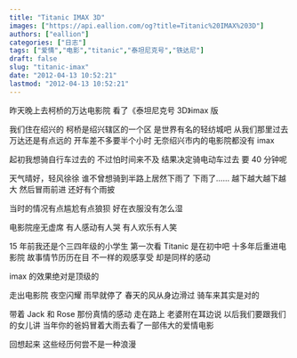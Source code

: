 ```yaml
---
title: "Titanic IMAX 3D"
images: ["https://api.eallion.com/og?title=Titanic%20IMAX%203D"]
authors: ["eallion"]
categories: ["日志"]
tags: ["爱情","电影","titanic","泰坦尼克号","铁达尼"]
draft: false
slug: "titanic-imax"
date: "2012-04-13 10:52:21"
lastmod: "2012-04-13 10:52:21"
---
```


昨天晚上去柯桥的万达电影院
看了《泰坦尼克号 3D》imax 版

我们住在绍兴的
柯桥是绍兴辖区的一个区
是世界有名的轻纺城吧
从我们那里过去万达还是有点远的
开车差不多要半个小时
无奈绍兴市内的电影院都没有 imax

起初我想骑自行车过去的
不过怕时间来不及
结果决定骑电动车过去
要 40 分钟呢

天气晴好，轻风徐徐
谁不曾想骑到半路上居然下雨了
下雨了……
越下越大越下越大
然后冒雨前进
还好有个雨披

当时的情况有点尴尬有点狼狈
好在衣服没有怎么湿

电影院座无虚席
有人感动有人哭
有人欢乐有人笑

15 年前我还是个三四年级的小学生
第一次看 Titanic 是在初中吧
十多年后重进电影院
故事情节历历在目
不一样的观感享受
却是同样的感动

imax 的效果绝对是顶级的

走出电影院
夜空闪耀
雨早就停了
春天的风从身边滑过
骑车来其实是对的

带着 Jack 和 Rose 那份真情的感动
走在路上
老婆附在耳边说
以后我们要跟我们的女儿讲
当年你的爸妈冒着大雨去看了一部伟大的爱情电影

回想起来
这些经历何尝不是一种浪漫
